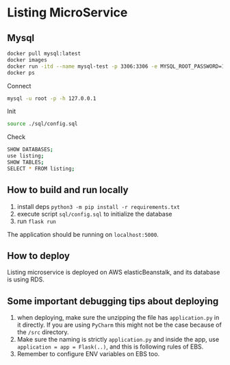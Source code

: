 # Listing MicroService

## Mysql
```bash
docker pull mysql:latest
docker images
docker run -itd --name mysql-test -p 3306:3306 -e MYSQL_ROOT_PASSWORD=123456 mysql
docker ps
```

Connect
```bash
mysql -u root -p -h 127.0.0.1
```

Init
```bash
source ./sql/config.sql
```

Check
```bash
SHOW DATABASES;
use listing;
SHOW TABLES;
SELECT * FROM listing;
```

## How to build and run locally
1. install deps `python3 -m pip install -r requirements.txt`
2. execute script `sql/config.sql` to initialize the database
3. run `flask run`

The application should be running on `localhost:5000`.

## How to deploy
Listing microservice is deployed on AWS elasticBeanstalk, and its database is using RDS.

## Some important debugging tips about deploying
1. when deploying, make sure the unzipping the file has `application.py` in it directly. If you are using `PyCharm` this might not be the case because of the `/src` directory.
2. Make sure the naming is strictly `application.py` and inside the app, use `application = app = Flask(..)`, and this is following rules of EBS.
3. Remember to configure ENV variables on EBS too.


